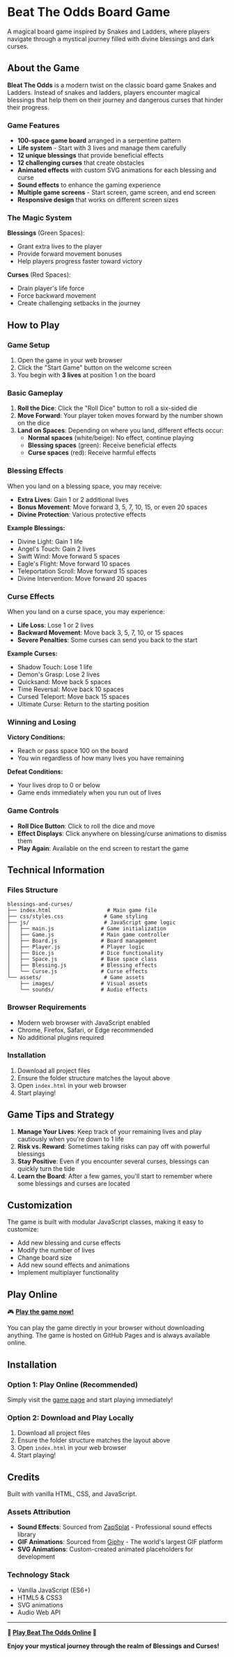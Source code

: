 # Beat The Odds Board Game

A magical board game inspired by Snakes and Ladders, where players navigate through a mystical journey filled with divine blessings and dark curses.

## About the Game

**Bleat The Odds** is a modern twist on the classic board game Snakes and Ladders. Instead of snakes and ladders, players encounter magical blessings that help them on their journey and dangerous curses that hinder their progress.

### Game Features

- **100-space game board** arranged in a serpentine pattern
- **Life system** - Start with 3 lives and manage them carefully
- **12 unique blessings** that provide beneficial effects
- **12 challenging curses** that create obstacles
- **Animated effects** with custom SVG animations for each blessing and curse
- **Sound effects** to enhance the gaming experience
- **Multiple game screens** - Start screen, game screen, and end screen
- **Responsive design** that works on different screen sizes

### The Magic System

**Blessings** (Green Spaces):
- Grant extra lives to the player
- Provide forward movement bonuses
- Help players progress faster toward victory

**Curses** (Red Spaces):
- Drain player's life force
- Force backward movement
- Create challenging setbacks in the journey

## How to Play

### Game Setup
1. Open the game in your web browser
2. Click the "Start Game" button on the welcome screen
3. You begin with **3 lives** at position 1 on the board

### Basic Gameplay
1. **Roll the Dice**: Click the "Roll Dice" button to roll a six-sided die
2. **Move Forward**: Your player token moves forward by the number shown on the dice
3. **Land on Spaces**: Depending on where you land, different effects occur:
   - **Normal spaces** (white/beige): No effect, continue playing
   - **Blessing spaces** (green): Receive beneficial effects
   - **Curse spaces** (red): Receive harmful effects

### Blessing Effects
When you land on a blessing space, you may receive:
- **Extra Lives**: Gain 1 or 2 additional lives
- **Bonus Movement**: Move forward 3, 5, 7, 10, 15, or even 20 spaces
- **Divine Protection**: Various protective effects

**Example Blessings:**
- Divine Light: Gain 1 life
- Angel's Touch: Gain 2 lives
- Swift Wind: Move forward 5 spaces
- Eagle's Flight: Move forward 10 spaces
- Teleportation Scroll: Move forward 15 spaces
- Divine Intervention: Move forward 20 spaces

### Curse Effects
When you land on a curse space, you may experience:
- **Life Loss**: Lose 1 or 2 lives
- **Backward Movement**: Move back 3, 5, 7, 10, or 15 spaces
- **Severe Penalties**: Some curses can send you back to the start

**Example Curses:**
- Shadow Touch: Lose 1 life
- Demon's Grasp: Lose 2 lives
- Quicksand: Move back 5 spaces
- Time Reversal: Move back 10 spaces
- Cursed Teleport: Move back 15 spaces
- Ultimate Curse: Return to the starting position

### Winning and Losing

**Victory Conditions:**
- Reach or pass space 100 on the board
- You win regardless of how many lives you have remaining

**Defeat Conditions:**
- Your lives drop to 0 or below
- Game ends immediately when you run out of lives

### Game Controls
- **Roll Dice Button**: Click to roll the dice and move
- **Effect Displays**: Click anywhere on blessing/curse animations to dismiss them
- **Play Again**: Available on the end screen to restart the game

## Technical Information

### Files Structure
```
blessings-and-curses/
├── index.html                  # Main game file
├── css/styles.css             # Game styling
├── js/                        # JavaScript game logic
│   ├── main.js               # Game initialization
│   ├── Game.js               # Main game controller
│   ├── Board.js              # Board management
│   ├── Player.js             # Player logic
│   ├── Dice.js               # Dice functionality
│   ├── Space.js              # Base space class
│   ├── Blessing.js           # Blessing effects
│   └── Curse.js              # Curse effects
└── assets/                    # Game assets
    ├── images/               # Visual assets
    └── sounds/               # Audio effects
```

### Browser Requirements
- Modern web browser with JavaScript enabled
- Chrome, Firefox, Safari, or Edge recommended
- No additional plugins required

### Installation
1. Download all project files
2. Ensure the folder structure matches the layout above
3. Open `index.html` in your web browser
4. Start playing!

## Game Tips and Strategy

1. **Manage Your Lives**: Keep track of your remaining lives and play cautiously when you're down to 1 life
2. **Risk vs. Reward**: Sometimes taking risks can pay off with powerful blessings
3. **Stay Positive**: Even if you encounter several curses, blessings can quickly turn the tide
4. **Learn the Board**: After a few games, you'll start to remember where some blessings and curses are located

## Customization

The game is built with modular JavaScript classes, making it easy to customize:
- Add new blessing and curse effects
- Modify the number of lives
- Change board size
- Add new sound effects and animations
- Implement multiplayer functionality

## Play Online

🎮 **[Play the game now!](https://captkay.github.io/Beat-The-Odds-DOM-Board-Game/)**

You can play the game directly in your browser without downloading anything. The game is hosted on GitHub Pages and is always available online.

## Installation

### Option 1: Play Online (Recommended)
Simply visit the [game page](https://captkay.github.io/Beat-The-Odds-DOM-Board-Game/) and start playing immediately!

### Option 2: Download and Play Locally
1. Download all project files
2. Ensure the folder structure matches the layout above
3. Open `index.html` in your web browser
4. Start playing!

## Credits

Built with vanilla HTML, CSS, and JavaScript. 

### Assets Attribution
- **Sound Effects**: Sourced from [ZapSplat](https://www.zapsplat.com/) - Professional sound effects library
- **GIF Animations**: Sourced from [Giphy](https://giphy.com/) - The world's largest GIF platform
- **SVG Animations**: Custom-created animated placeholders for development

### Technology Stack
- Vanilla JavaScript (ES6+)
- HTML5 & CSS3
- SVG animations
- Audio Web API

---

**🌟 [Play Beat The Odds Online](https://captkay.github.io/Beat-The-Odds-DOM-Board-Game/) 🌟**

**Enjoy your mystical journey through the realm of Blessings and Curses!**